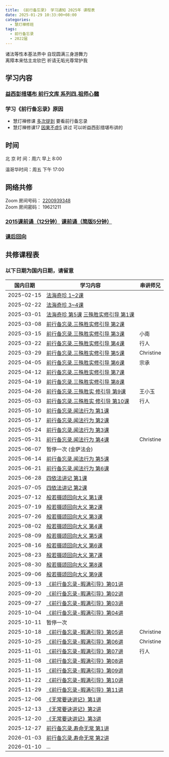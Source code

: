 ```yaml
---
title: 《前行备忘录》 学习通知 2025年 课程表
date: 2025-01-29 10:33:00+08:00
categories:
  - 慧灯禅修班
tags:
  - 前行备忘录
  - 2022届
---
```

诸法等性本基法界中 自现圆满三身游舞力  
离障本来怙主龙钦巴 祈请无垢光尊常护我
































## 学习内容
### [益西彭措堪布 前行文库 系列四.祖师心髓](https://huidengchanxiu.net/refs/s4)


































### 学习《前行备忘录》原因
- 慧灯禅修课 [多次提到](https://sou.hdcxb.net/search/前行备忘录) 要看前行备忘录
- 慧灯禅修课17 [因果不虚5](https://sou.hdcxb.net/search/益西彭措) 讲过 可以听益西彭措堪布讲的
































## 时间
































北 京 时 间：周六 早上 8:00
































温哥华时间：周五 下午 17:00
































## 网络共修
































Zoom 房间号码： [2200939348](https://us06web.zoom.us/j/2200939348?pwd=zCHP3llIc31B0o587BY6mkJUaLIvag.1)\
Zoom 房间密码： 19621211
































































### [2015课前诵（12分钟）](https://r2.hdcxb.net/kesong/2015加行班课前念诵-LB.mp4)  [课前诵（简版5分钟）](https://s3.ap-northeast-1.wasabisys.com/hdcx/hdv/v/keqian2022.mp4)
































### [课后回向](https://r2.hdcxb.net/kesong/课后回向(百字明+愿海心髓).mp4)
































## 共修课程表
### 以下日期为国内日期，请留意


| 国内日期 | 学习内容 | 串讲师兄 |
|---|---|---|
|2025-02-15| [法海奇珍 1~2课](https://huidengchanxiu.net/refs/xmfw/s4/s4-zsxs1-fhqz)|
|2025-02-22| [法海奇珍 3~4课](https://huidengchanxiu.net/refs/xmfw/s4/s4-zsxs1-fhqz)|
|2025-03-01| [法海奇珍 第5课](https://www.huidengchanxiu.net/refs/xmfw/s4/s4-zsxs1-fhqz) [三殊胜实修引导 第1课](https://huidengchanxiu.net/refs/xmfw/s4/s4-zsxs2-qxbwl-sss/)|
|2025-03-08|  [前行备忘录.三殊胜实修引导 第2课](https://huidengchanxiu.net/refs/xmfw/s4/s4-zsxs2-qxbwl-sss/)|
|2025-03-15|  [前行备忘录.三殊胜实修引导 第3课](https://huidengchanxiu.net/refs/xmfw/s4/s4-zsxs2-qxbwl-sss/)|小南|
|2025-03-22|  [前行备忘录.三殊胜实修引导 第4课](https://huidengchanxiu.net/refs/xmfw/s4/s4-zsxs2-qxbwl-sss/)|行人|
|2025-03-29|  [前行备忘录.三殊胜实修引导 第5课](https://huidengchanxiu.net/refs/xmfw/s4/s4-zsxs2-qxbwl-sss/)|Christine|
|2025-04-05|  [前行备忘录.三殊胜实修引导 第6课](https://huidengchanxiu.net/refs/xmfw/s4/s4-zsxs2-qxbwl-sss/)|宗承|
|2025-04-12|  [前行备忘录.三殊胜实修引导 第7课](https://huidengchanxiu.net/refs/xmfw/s4/s4-zsxs2-qxbwl-sss/)||
|2025-04-19|  [前行备忘录.三殊胜实修引导 第8课](https://huidengchanxiu.net/refs/xmfw/s4/s4-zsxs2-qxbwl-sss/)||
|2025-04-26|  [前行备忘录.三殊胜实 修引导 第9课](https://huidengchanxiu.net/refs/xmfw/s4/s4-zsxs2-qxbwl-sss/)|王小玉|
|2025-05-03|  [前行备忘录.三殊胜实 修引导 第10课](https://huidengchanxiu.net/refs/xmfw/s4/s4-zsxs2-qxbwl-sss/)|行人|
|2025-05-10|  [前行备忘录.闻法行为 第1课](https://huidengchanxiu.net/refs/xmfw/s4/s4-zsxs3-qxbwl-wfgl)|
|2025-05-17|  [前行备忘录.闻法行为 第2课](https://huidengchanxiu.net/refs/xmfw/s4/s4-zsxs3-qxbwl-wfgl)|
|2025-05-24| [前行备忘录.闻法行为 第3课](https://huidengchanxiu.net/refs/xmfw/s4/s4-zsxs3-qxbwl-wfgl)|
|2025-05-31| [前行备忘录.闻法行为 第4课](https://huidengchanxiu.net/refs/xmfw/s4/s4-zsxs3-qxbwl-wfgl)|Christine|
|2025-06-07| 暂停一次 (金萨法会)|
|2025-06-14| [前行备忘录.闻法行为 第5课](https://huidengchanxiu.net/refs/xmfw/s4/s4-zsxs3-qxbwl-wfgl)|
|2025-06-21| [前行备忘录.闻法行为 第6课](https://huidengchanxiu.net/refs/xmfw/s4/s4-zsxs3-qxbwl-wfgl)|
|2025-06-28| [四依法讲记 第1课](https://huidengchanxiu.net/refs/xmfw/s4/s4-zsxs4-4yf)|
|2025-07-05| [四依法讲记 第2课](https://huidengchanxiu.net/refs/xmfw/s4/s4-zsxs4-4yf)|
|2025-07-12| [般若摄颂回向大义 第1课](https://huidengchanxiu.net/refs/xmfw/s4/s4-zsxs6-brsshx)|
|2025-07-19| [般若摄颂回向大义 第2课](https://huidengchanxiu.net/refs/xmfw/s4/s4-zsxs6-brsshx)|
|2025-07-26| [般若摄颂回向大义 第3课](https://huidengchanxiu.net/refs/xmfw/s4/s4-zsxs6-brsshx)|
|2025-08-02| [般若摄颂回向大义 第4课](https://huidengchanxiu.net/refs/xmfw/s4/s4-zsxs6-brsshx)|
|2025-08-09| [般若摄颂回向大义 第5课](https://huidengchanxiu.net/refs/xmfw/s4/s4-zsxs6-brsshx)|
|2025-08-16| [般若摄颂回向大义 第6课](https://huidengchanxiu.net/refs/xmfw/s4/s4-zsxs6-brsshx)|
|2025-08-23| [般若摄颂回向大义 第7课](https://huidengchanxiu.net/refs/xmfw/s4/s4-zsxs6-brsshx)|
|2025-08-30| [般若摄颂回向大义 第8课](https://huidengchanxiu.net/refs/xmfw/s4/s4-zsxs6-brsshx)|
|2025-09-06| [般若摄颂回向大义 第9课](https://huidengchanxiu.net/refs/xmfw/s4/s4-zsxs6-brsshx)|
|2025-09-13| [《前行备忘录-暇满引导》第01讲](https://s3.ap-northeast-1.wasabisys.com/hdcx/jmy/xmfw/s4/《前行备忘录-暇满引导》第01讲.mp4)|
|2025-09-20| [《前行备忘录-暇满引导》第02讲](https://s3.ap-northeast-1.wasabisys.com/hdcx/jmy/xmfw/s4/《前行备忘录-暇满引导》第02讲.mp4)|
|2025-09-27| [《前行备忘录-暇满引导》第03讲](https://s3.ap-northeast-1.wasabisys.com/hdcx/jmy/xmfw/s4/《前行备忘录-暇满引导》第03讲.mp4)|
|2025-10-04| [《前行备忘录-暇满引导》第04讲](https://s3.ap-northeast-1.wasabisys.com/hdcx/jmy/xmfw/s4/《前行备忘录-暇满引导》第04讲.mp4)|
|2025-10-11| 暂停一次|
|2025-10-18| [《前行备忘录-暇满引导》第05讲](https://s3.ap-northeast-1.wasabisys.com/hdcx/jmy/xmfw/s4/《前行备忘录-暇满引导》第05讲.mp4)|	 Christine|
|2025-10-25| [《前行备忘录-暇满引导》第06讲](https://s3.ap-northeast-1.wasabisys.com/hdcx/jmy/xmfw/s4/《前行备忘录-暇满引导》第06讲.mp4)|	 Christine|
|2025-11-01| [《前行备忘录-暇满引导》第07讲](https://s3.ap-northeast-1.wasabisys.com/hdcx/jmy/xmfw/s4/《前行备忘录-暇满引导》第07讲.mp4)|行人|
|2025-11-08| [《前行备忘录-暇满引导》第08讲](https://s3.ap-northeast-1.wasabisys.com/hdcx/jmy/xmfw/s4/《前行备忘录-暇满引导》第08讲.mp4)|
|2025-11-15| [《前行备忘录-暇满引导》第09讲](https://s3.ap-northeast-1.wasabisys.com/hdcx/jmy/xmfw/s4/《前行备忘录-暇满引导》第09讲.mp4)|
|2025-11-22| [《前行备忘录-暇满引导》第10讲](https://s3.ap-northeast-1.wasabisys.com/hdcx/jmy/xmfw/s4/《前行备忘录-暇满引导》第10讲.mp4)|
|2025-11-29| [《前行备忘录-暇满引导》第11讲](https://s3.ap-northeast-1.wasabisys.com/hdcx/jmy/xmfw/s4/《前行备忘录-暇满引导》第11讲.mp4)|
|2025-12-06| [《无常要诀讲记》第1讲](https://s3.ap-northeast-1.wasabisys.com/hdcx/jmy/xmfw/s4/《无常要诀讲记》第1讲.mp4)|
|2025-12-13| [《无常要诀讲记》第2讲](https://s3.ap-northeast-1.wasabisys.com/hdcx/jmy/xmfw/s4/《无常要诀讲记》第2讲.mp4)|
|2025-12-20| [《无常要诀讲记》第3讲](https://s3.ap-northeast-1.wasabisys.com/hdcx/jmy/xmfw/s4/《无常要诀讲记》第3讲.mp4)|
|2025-12-27| [前行备忘录.寿命无常 第1讲](https://huidengchanxiu.net/refs/xmfw/s4/s4-zsxs8-qxbwl-smwc)|
|2026-01-03| [前行备忘录.寿命无常 第2讲](https://huidengchanxiu.net/refs/xmfw/s4/s4-zsxs8-qxbwl-smwc)|
|2026-01-10| ... |






